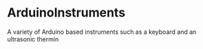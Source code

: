 # ArduinoInstruments
A variety of Arduino based instruments such as a keyboard and an ultrasonic thermin
